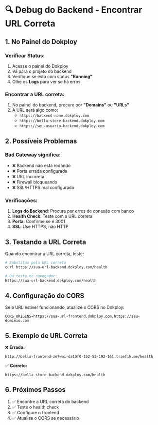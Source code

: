 # 🔍 Debug do Backend - Encontrar URL Correta

## 1. No Painel do Dokploy

### Verificar Status:
1. Acesse o painel do Dokploy
2. Vá para o projeto do backend
3. Verifique se está com status **"Running"**
4. Olhe os **Logs** para ver se há erros

### Encontrar a URL correta:
1. No painel do backend, procure por **"Domains"** ou **"URLs"**
2. A URL será algo como:
   - `https://backend-nome.dokploy.com`
   - `https://bella-store-backend.dokploy.com`
   - `https://seu-usuario-backend.dokploy.com`

## 2. Possíveis Problemas

### Bad Gateway significa:
- ❌ Backend não está rodando
- ❌ Porta errada configurada
- ❌ URL incorreta
- ❌ Firewall bloqueando
- ❌ SSL/HTTPS mal configurado

### Verificações:
1. **Logs do Backend**: Procure por erros de conexão com banco
2. **Health Check**: Teste com a URL correta
3. **Porta**: Confirme se é 3001
4. **SSL**: Use HTTPS, não HTTP

## 3. Testando a URL Correta

Quando encontrar a URL correta, teste:

```bash
# Substitua pela URL correta
curl https://sua-url-backend.dokploy.com/health

# Ou teste no navegador:
https://sua-url-backend.dokploy.com/health
```

## 4. Configuração do CORS

Se a URL estiver funcionando, atualize o CORS no Dokploy:

```env
CORS_ORIGINS=https://sua-url-frontend.dokploy.com,https://seu-dominio.com
```

## 5. Exemplo de URL Correta

❌ **Errado:**
```
http://bella-frontend-ze7wni-da10f0-152-53-192-161.traefik.me/health
```

✅ **Correto:**
```
https://bella-store-backend.dokploy.com/health
```

## 6. Próximos Passos

1. ✅ Encontre a URL correta do backend
2. ✅ Teste o health check
3. ✅ Configure o frontend
4. ✅ Atualize o CORS se necessário 